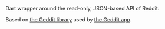 Dart wrapper around the read-only, JSON-based API of Reddit.

Based on [the Geddit
library](https://github.com/kaangiray26/geddit-app/blob/main/src/js/geddit.js)
used by [the Geddit app](https://github.com/kaangiray26/geddit-app/).
